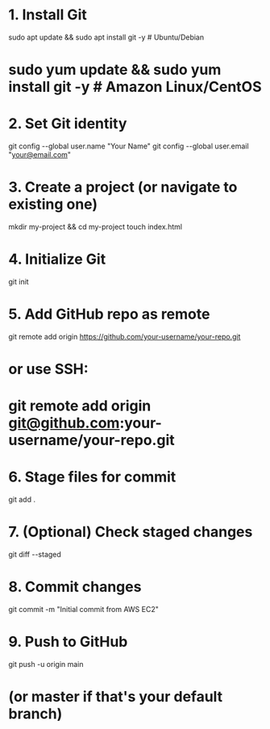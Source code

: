 # 1. Install Git
sudo apt update && sudo apt install git -y        # Ubuntu/Debian
# sudo yum update && sudo yum install git -y      # Amazon Linux/CentOS

# 2. Set Git identity
git config --global user.name "Your Name"
git config --global user.email "your@email.com"

# 3. Create a project (or navigate to existing one)
mkdir my-project && cd my-project
touch index.html

# 4. Initialize Git
git init

# 5. Add GitHub repo as remote
git remote add origin https://github.com/your-username/your-repo.git
# or use SSH:
# git remote add origin git@github.com:your-username/your-repo.git

# 6. Stage files for commit
git add .

# 7. (Optional) Check staged changes
git diff --staged

# 8. Commit changes
git commit -m "Initial commit from AWS EC2"

# 9. Push to GitHub
git push -u origin main
# (or master if that's your default branch)
